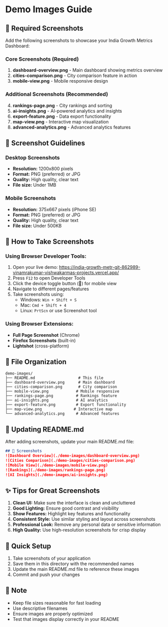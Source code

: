 # Demo Images Guide

## 📸 Required Screenshots

Add the following screenshots to showcase your India Growth Metrics Dashboard:

### Core Screenshots (Required)
1. **dashboard-overview.png** - Main dashboard showing metrics overview
2. **cities-comparison.png** - City comparison feature in action
3. **mobile-view.png** - Mobile responsive design

### Additional Screenshots (Recommended)
4. **rankings-page.png** - City rankings and sorting
5. **ai-insights.png** - AI-powered analytics and insights
6. **export-feature.png** - Data export functionality
7. **map-view.png** - Interactive map visualization
8. **advanced-analytics.png** - Advanced analytics features

## 📱 Screenshot Guidelines

### Desktop Screenshots
- **Resolution:** 1200x800 pixels
- **Format:** PNG (preferred) or JPG
- **Quality:** High quality, clear text
- **File size:** Under 1MB

### Mobile Screenshots
- **Resolution:** 375x667 pixels (iPhone SE)
- **Format:** PNG (preferred) or JPG
- **Quality:** High quality, clear text
- **File size:** Under 500KB

## 🎯 How to Take Screenshots

### Using Browser Developer Tools:
1. Open your live demo: https://india-growth-metr-git-862989-vinamrakumar-vishwakarmas-projects.vercel.app/
2. Press `F12` to open Developer Tools
3. Click the device toggle button (📱) for mobile view
4. Navigate to different pages/features
5. Take screenshots using:
   - Windows: `Win + Shift + S`
   - Mac: `Cmd + Shift + 4`
   - Linux: `PrtScn` or use Screenshot tool

### Using Browser Extensions:
- **Full Page Screenshot** (Chrome)
- **Firefox Screenshots** (built-in)
- **Lightshot** (cross-platform)

## 📁 File Organization

```
demo-images/
├── README.md                   # This file
├── dashboard-overview.png      # Main dashboard
├── cities-comparison.png       # City comparison
├── mobile-view.png            # Mobile responsive
├── rankings-page.png          # Rankings feature
├── ai-insights.png            # AI analytics
├── export-feature.png         # Export functionality
├── map-view.png              # Interactive map
└── advanced-analytics.png     # Advanced features
```

## 🔧 Updating README.md

After adding screenshots, update your main README.md file:

```markdown
## 📸 Screenshots
![Dashboard Overview](./demo-images/dashboard-overview.png)
![Cities Comparison](./demo-images/cities-comparison.png)
![Mobile View](./demo-images/mobile-view.png)
![Rankings](./demo-images/rankings-page.png)
![AI Insights](./demo-images/ai-insights.png)
```

## ✨ Tips for Great Screenshots

1. **Clean UI:** Make sure the interface is clean and uncluttered
2. **Good Lighting:** Ensure good contrast and visibility
3. **Show Features:** Highlight key features and functionality
4. **Consistent Style:** Use similar styling and layout across screenshots
5. **Professional Look:** Remove any personal data or sensitive information
6. **High Quality:** Use high-resolution screenshots for crisp display

## 🚀 Quick Setup

1. Take screenshots of your application
2. Save them in this directory with the recommended names
3. Update the main README.md file to reference these images
4. Commit and push your changes

## 📝 Note

- Keep file sizes reasonable for fast loading
- Use descriptive filenames
- Ensure images are properly optimized
- Test that images display correctly in your README 
